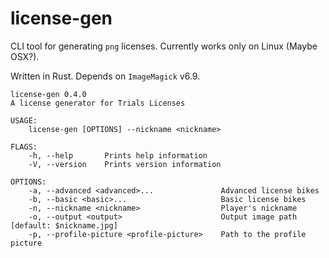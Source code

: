 # license-gen

CLI tool for generating `png` licenses. Currently works only on Linux (Maybe OSX?).

Written in Rust. Depends on `ImageMagick` v6.9.

```
license-gen 0.4.0
A license generator for Trials Licenses

USAGE:
    license-gen [OPTIONS] --nickname <nickname>

FLAGS:
    -h, --help       Prints help information
    -V, --version    Prints version information

OPTIONS:
    -a, --advanced <advanced>...               Advanced license bikes
    -b, --basic <basic>...                     Basic license bikes
    -n, --nickname <nickname>                  Player's nickname
    -o, --output <output>                      Output image path [default: $nickname.jpg]
    -p, --profile-picture <profile-picture>    Path to the profile picture
```
